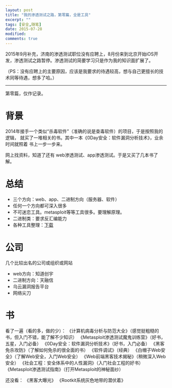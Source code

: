 ```yaml
---
layout: post
title: "我的渗透测试之路，第零篇，全是工具"
excerpt: ""
tags: [安全,随笔]
date: 2015-07-28
modified: 
comments: true
---
```


2015年9月补充，济南的渗透测试职位没有应聘上，8月份来到北京开始iOS开发，渗透测试之路暂停。渗透测试的简要学习只是作为我的知识面扩展了。

（PS：没有应聘上的主要原因，应该是我要求的待遇较高，想与自己更擅长的技术同等待遇，想多了哈。）

---

第零篇，仅作记录。

# 背景

2014年接手一个类似“杀毒软件”（准确的说是查毒软件）的项目，于是按照我的逻辑，
就买了一堆相关的书。其中一本《0Day安全：软件漏洞分析技术》，业余时间就照着
书上一步一步来。

网上找资料，知道了还有 web渗透测试、app渗透测试。于是又买了几本书了解。

# 总结

- 三个方向：web、app、二进制方向（服务器、软件）
- 任何一个方向都可深入很多
- 不可迷恋工具。metasploit等等工具很多。要理解原理。
- 二进制类：要求反汇编能力
- 各种工具整理：[下载](http://pan.baidu.com/s/1mgEduGC)

# 公司

几个比较出名的公司或组织或网站

- web方向：知道创宇
- 二进制方向：天融信
- 乌云漏洞报告平台
- 网络尖刀

# 书

看了一遍（看的多，做的少）：
《计算机病毒分析与防范大全》（感觉挺粗糙的书，但入门不错，能了解不少知识）
《Metasploit渗透测试魔鬼训练营》（好书，五星，入门必备）
《0Day安全：软件漏洞分析技术》（好书，入门必备）
《黑客免杀攻防》（了解如何免杀的很全面的书）
《软件调试》（经典）
《白帽子Web安全》（了解Web安全，入门Web安全）
《Web前端黑客技术揭秘》（稍微深入Web安全）
《社会工程：安全体系中的人性漏洞》（入门社会工程的好书）
《Metasploit渗透测试指南》（打开Metasploit的神秘面纱）

还没看：
《黑客大曝光》
《Rootkit系统灰色地带的潜伏着》

